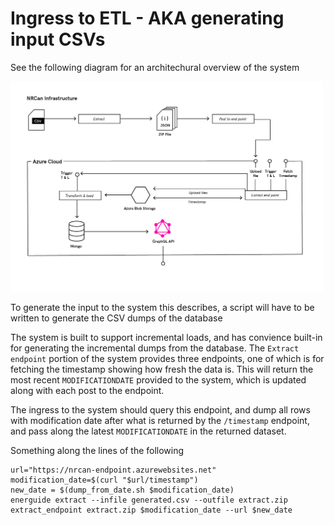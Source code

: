 # Ingress to ETL - AKA generating input CSVs

See the following diagram for an architechural overview of the system

<img src="architectural_diagram.png" width="500" >

To generate the input to the system this describes, a script will have to be written to generate the CSV dumps of the database

The system is built to support incremental loads, and has convience built-in for generating the incremental dumps from the database.
The `Extract endpoint` portion of the system provides three endpoints, one of which is for fetching the timestamp showing how fresh the
data is. This will return the most recent `MODIFICATIONDATE` provided to the system, which is updated along with each post to the endpoint.

The ingress to the system should query this endpoint, and dump all rows with modification date after what is returned by
the `/timestamp` endpoint, and pass along the latest `MODIFICATIONDATE` in the returned dataset.

Something along the lines of the following

```
url="https://nrcan-endpoint.azurewebsites.net"
modification_date=$(curl "$url/timestamp") 
new_date = $(dump_from_date.sh $modification_date)
energuide extract --infile generated.csv --outfile extract.zip
extract_endpoint extract.zip $modification_date --url $new_date
```
